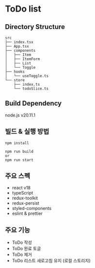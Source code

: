 # ToDo list

## Directory Structure

```
src
├── index.tsx
├── App.tsx
├── components
│   ├── Item
│   ├── ItemForm
│   ├── List
│   └── Toggle
├── hooks
│   └── useToggle.ts
└── store
    ├── index.ts
    └── todoSlice.ts
```

## Build Dependency

node.js v20.11.1

## 빌드 & 실행 방법

```shell
npm install

npm run build
or
npm run start
```

## 주요 스펙

- react v18
- typeScript
- redux-toolkit
- redux-persist
- styled-components
- eslint & prettier

## 주요 기능

- ToDo 작성
- ToDo 완료 토글
- ToDo 제거
- ToDo 리스트 새로고침 유지 (로컬 스토리지)
